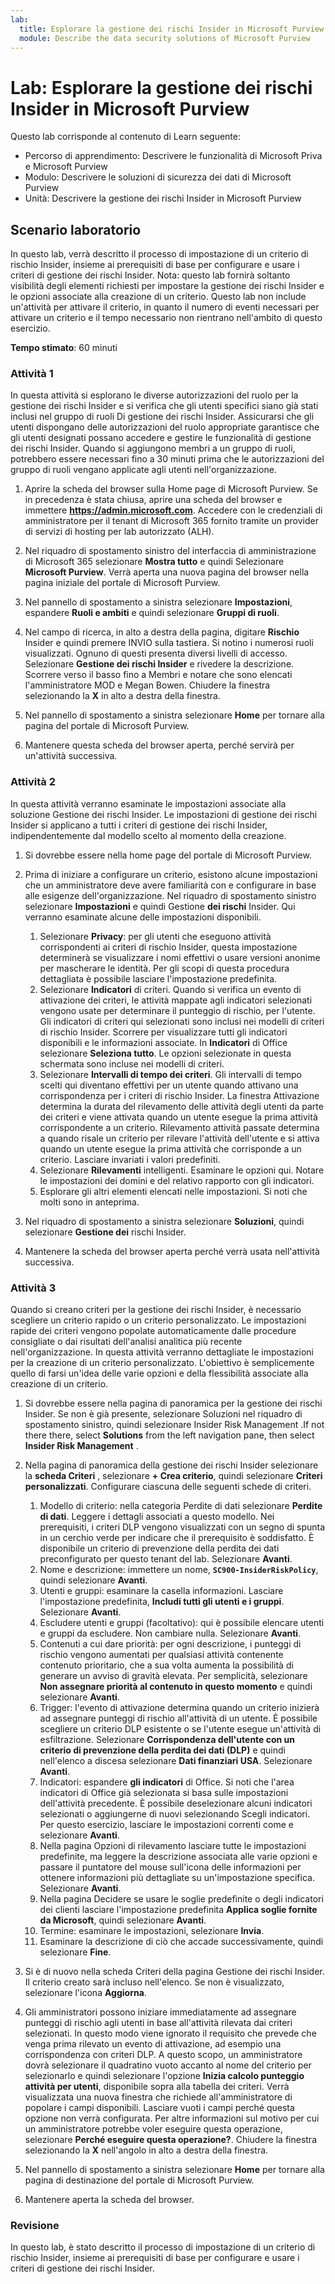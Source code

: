 ```yaml
---
lab:
  title: Esplorare la gestione dei rischi Insider in Microsoft Purview
  module: Describe the data security solutions of Microsoft Purview
---
```


# Lab: Esplorare la gestione dei rischi Insider in Microsoft Purview

Questo lab corrisponde al contenuto di Learn seguente:

- Percorso di apprendimento: Descrivere le funzionalità di Microsoft Priva e Microsoft Purview
- Modulo: Descrivere le soluzioni di sicurezza dei dati di Microsoft Purview
- Unità: Descrivere la gestione dei rischi Insider in Microsoft Purview

## Scenario laboratorio

In questo lab, verrà descritto il processo di impostazione di un criterio di rischio Insider, insieme ai prerequisiti di base per configurare e usare i criteri di gestione dei rischi Insider.  Nota: questo lab fornirà soltanto visibilità degli elementi richiesti per impostare la gestione dei rischi Insider e le opzioni associate alla creazione di un criterio.  Questo lab non include un'attività per attivare il criterio, in quanto il numero di eventi necessari per attivare un criterio e il tempo necessario non rientrano nell'ambito di questo esercizio.

**Tempo stimato**: 60 minuti

### Attività 1

In questa attività si esplorano le diverse autorizzazioni del ruolo per la gestione dei rischi Insider e si verifica che gli utenti specifici siano già stati inclusi nel gruppo di ruoli Di gestione dei rischi Insider. Assicurarsi che gli utenti dispongano delle autorizzazioni del ruolo appropriate garantisce che gli utenti designati possano accedere e gestire le funzionalità di gestione dei rischi Insider. Quando si aggiungono membri a un gruppo di ruoli, potrebbero essere necessari fino a 30 minuti prima che le autorizzazioni del gruppo di ruoli vengano applicate agli utenti nell'organizzazione.

1. Aprire la scheda del browser sulla Home page di Microsoft Purview.  Se in precedenza è stata chiusa, aprire una scheda del browser e immettere **https://admin.microsoft.com**. Accedere con le credenziali di amministratore per il tenant di Microsoft 365 fornito tramite un provider di servizi di hosting per lab autorizzato (ALH). 

1. Nel riquadro di spostamento sinistro del interfaccia di amministrazione di Microsoft 365 selezionare **Mostra tutto** e quindi Selezionare **Microsoft Purview**.  Verrà aperta una nuova pagina del browser nella pagina iniziale del portale di Microsoft Purview.  

1. Nel pannello di spostamento a sinistra selezionare **Impostazioni**, espandere **Ruoli e ambiti** e quindi selezionare **Gruppi di ruoli**.

1. Nel campo di ricerca, in alto a destra della pagina, digitare **Rischio** Insider e quindi premere INVIO sulla tastiera.  Si notino i numerosi ruoli visualizzati.  Ognuno di questi presenta diversi livelli di accesso.  Selezionare **Gestione dei rischi Insider** e rivedere la descrizione.  Scorrere verso il basso fino a Membri e notare che sono elencati l'amministratore MOD e Megan Bowen. Chiudere la finestra selezionando la **X** in alto a destra della finestra.

1. Nel pannello di spostamento a sinistra selezionare **Home** per tornare alla pagina del portale di Microsoft Purview.

1. Mantenere questa scheda del browser aperta, perché servirà per un'attività successiva.

### Attività 2

In questa attività verranno esaminate le impostazioni associate alla soluzione Gestione dei rischi Insider.  Le impostazioni di gestione dei rischi Insider si applicano a tutti i criteri di gestione dei rischi Insider, indipendentemente dal modello scelto al momento della creazione.

1. Si dovrebbe essere nella home page del portale di Microsoft Purview.

1. Prima di iniziare a configurare un criterio, esistono alcune impostazioni che un amministratore deve avere familiarità con e configurare in base alle esigenze dell'organizzazione. Nel riquadro di spostamento sinistro selezionare **Impostazioni** e quindi Gestione **dei rischi** Insider.  Qui verranno esaminate alcune delle impostazioni disponibili.
    1. Selezionare **Privacy**: per gli utenti che eseguono attività corrispondenti ai criteri di rischio Insider, questa impostazione determinerà se visualizzare i nomi effettivi o usare versioni anonime per mascherare le identità.  Per gli scopi di questa procedura dettagliata è possibile lasciare l'impostazione predefinita.
    1. Selezionare **Indicatori** di criteri. Quando si verifica un evento di attivazione dei criteri, le attività mappate agli indicatori selezionati vengono usate per determinare il punteggio di rischio, per l'utente. Gli indicatori di criteri qui selezionati sono inclusi nei modelli di criteri di rischio Insider.  Scorrere per visualizzare tutti gli indicatori disponibili e le informazioni associate.  In **Indicatori** di Office selezionare **Seleziona tutto**. Le opzioni selezionate in questa schermata sono incluse nei modelli di criteri.
    1. Selezionare **Intervalli di tempo dei criteri**. Gli intervalli di tempo scelti qui diventano effettivi per un utente quando attivano una corrispondenza per i criteri di rischio Insider.   La finestra Attivazione determina la durata del rilevamento delle attività degli utenti da parte dei criteri e viene attivata quando un utente esegue la prima attività corrispondente a un criterio. Rilevamento attività passate determina a quando risale un criterio per rilevare l'attività dell'utente e si attiva quando un utente esegue la prima attività che corrisponde a un criterio.  Lasciare invariati i valori predefiniti.
    1. Selezionare **Rilevamenti** intelligenti. Esaminare le opzioni qui.  Notare le impostazioni dei domini e del relativo rapporto con gli indicatori.
    1. Esplorare gli altri elementi elencati nelle impostazioni. Si noti che molti sono in anteprima.

1. Nel riquadro di spostamento a sinistra selezionare **Soluzioni**, quindi selezionare **Gestione dei** rischi Insider.

1. Mantenere la scheda del browser aperta perché verrà usata nell'attività successiva.

### Attività 3

Quando si creano criteri per la gestione dei rischi Insider, è necessario scegliere un criterio rapido o un criterio personalizzato. Le impostazioni rapide dei criteri vengono popolate automaticamente dalle procedure consigliate o dai risultati dell'analisi analitica più recente nell'organizzazione.  In questa attività verranno dettagliate le impostazioni per la creazione di un criterio personalizzato. L'obiettivo è semplicemente quello di farsi un'idea delle varie opzioni e della flessibilità associate alla creazione di un criterio.

1. Si dovrebbe essere nella pagina di panoramica per la gestione dei rischi Insider.  Se non è già presente, selezionare Soluzioni nel riquadro di spostamento sinistro, quindi selezionare Insider Risk Management .If not there there, select **Solutions** from the left navigation pane, then select **Insider Risk Management** .

1. Nella pagina di panoramica della gestione dei rischi Insider selezionare la **scheda Criteri** , selezionare **+ Crea criterio**, quindi selezionare **Criteri personalizzati**. Configurare ciascuna delle seguenti schede di criteri.

    1. Modello di criterio: nella categoria Perdite di dati selezionare **Perdite di dati**.  Leggere i dettagli associati a questo modello. Nei prerequisiti, i criteri DLP vengono visualizzati con un segno di spunta in un cerchio verde per indicare che il prerequisito è soddisfatto.  È disponibile un criterio di prevenzione della perdita dei dati preconfigurato per questo tenant del lab. Selezionare **Avanti**.
    1. Nome e descrizione: immettere un nome, **`SC900-InsiderRiskPolicy`**, quindi selezionare **Avanti**.
    1. Utenti e gruppi: esaminare la casella informazioni.  Lasciare l'impostazione predefinita, **Includi tutti gli utenti e i gruppi**.  Selezionare **Avanti**.
    1. Escludere utenti e gruppi (facoltativo): qui è possibile elencare utenti e gruppi da escludere. Non cambiare nulla. Selezionare **Avanti**.
    1. Contenuti a cui dare priorità: per ogni descrizione, i punteggi di rischio vengono aumentati per qualsiasi attività contenente contenuto prioritario, che a sua volta aumenta la possibilità di generare un avviso di gravità elevata. Per semplicità, selezionare **Non assegnare priorità al contenuto in questo momento** e quindi selezionare **Avanti**.
    1. Trigger: l'evento di attivazione determina quando un criterio inizierà ad assegnare punteggi di rischio all'attività di un utente.  È possibile scegliere un criterio DLP esistente o se l'utente esegue un'attività di esfiltrazione. Selezionare **Corrispondenza dell'utente con un criterio di prevenzione della perdita dei dati (DLP)** e quindi nell'elenco a discesa selezionare **Dati finanziari USA**. Selezionare **Avanti**.
    1. Indicatori: espandere **gli indicatori** di Office. Si noti che l'area indicatori di Office già selezionata si basa sulle impostazioni dell'attività precedente.  È possibile deselezionare alcuni indicatori selezionati o aggiungerne di nuovi selezionando Scegli indicatori. Per questo esercizio, lasciare le impostazioni correnti come e selezionare **Avanti**.
    1. Nella pagina Opzioni di rilevamento lasciare tutte le impostazioni predefinite, ma leggere la descrizione associata alle varie opzioni e passare il puntatore del mouse sull'icona delle informazioni per ottenere informazioni più dettagliate su un'impostazione specifica.  Selezionare **Avanti**.
    1. Nella pagina Decidere se usare le soglie predefinite o degli indicatori dei clienti lasciare l'impostazione predefinita **Applica soglie fornite da Microsoft**, quindi selezionare **Avanti**.
    1. Termine: esaminare le impostazioni, selezionare **Invia**.
    1. Esaminare la descrizione di ciò che accade successivamente, quindi selezionare **Fine**.

1. Si è di nuovo nella scheda Criteri della pagina Gestione dei rischi Insider.  Il criterio creato sarà incluso nell'elenco.  Se non è visualizzato, selezionare l'icona **Aggiorna**.

1. Gli amministratori possono iniziare immediatamente ad assegnare punteggi di rischio agli utenti in base all'attività rilevata dai criteri selezionati. In questo modo viene ignorato il requisito che prevede che venga prima rilevato un evento di attivazione, ad esempio una corrispondenza con criteri DLP.  A questo scopo, un amministratore dovrà selezionare il quadratino vuoto accanto al nome del criterio per selezionarlo e quindi selezionare l'opzione **Inizia calcolo punteggio attività per utenti**, disponibile sopra alla tabella dei criteri.  Verrà visualizzata una nuova finestra che richiede all'amministratore di popolare i campi disponibili. Lasciare vuoti i campi perché questa opzione non verrà configurata. Per altre informazioni sul motivo per cui un amministratore potrebbe voler eseguire questa operazione, selezionare **Perché eseguire questa operazione?**.  Chiudere la finestra selezionando la **X** nell'angolo in alto a destra della finestra.

1. Nel pannello di spostamento a sinistra selezionare **Home** per tornare alla pagina di destinazione del portale di Microsoft Purview.

1. Mantenere aperta la scheda del browser.

### Revisione

In questo lab, è stato descritto il processo di impostazione di un criterio di rischio Insider, insieme ai prerequisiti di base per configurare e usare i criteri di gestione dei rischi Insider.
